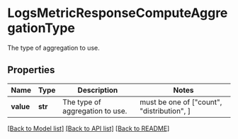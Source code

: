 # LogsMetricResponseComputeAggregationType

The type of aggregation to use.

## Properties
Name | Type | Description | Notes
------------ | ------------- | ------------- | -------------
**value** | **str** | The type of aggregation to use. |  must be one of ["count", "distribution", ]

[[Back to Model list]](README.md#documentation-for-models) [[Back to API list]](README.md#documentation-for-api-endpoints) [[Back to README]](README.md)


